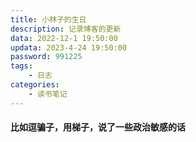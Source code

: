 ```yaml
---
title: 小林子的生日
description: 记录博客的更新
data: 2022-12-1 19:50:00
updata: 2023-4-24 19:50:00
password: 991225
tags:
    - 日志
categories:
    - 读书笔记
---
```


#### 比如逗骗子，用梯子，说了一些政治敏感的话
